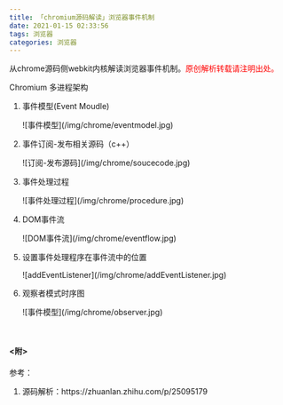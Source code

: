 ```yaml
---
title: 「chromium源码解读」浏览器事件机制
date: 2021-01-15 02:33:56
tags: 浏览器
categories: 浏览器
---
```


<style type="text/css">
.red{color:red;}
</style>

<p>从chrome源码侧webkit内核解读浏览器事件机制。<span class="red">原创解析转载请注明出处。</span></p>
<!-- more -->

<p>Chromium 多进程架构</p>

<ol>
  <li>
    <p>事件模型(Event Moudle)</p>
    ![事件模型](/img/chrome/eventmodel.jpg)
  </li>
  <li>
    <p>事件订阅-发布相关源码（c++）</p>
    ![订阅-发布源码](/img/chrome/soucecode.jpg)
  </li>
  <li>
    <p>事件处理过程</p>
    ![事件处理过程](/img/chrome/procedure.jpg)
  </li>
  <li>
    <p>DOM事件流</p>
    ![DOM事件流](/img/chrome/eventflow.jpg)
  </li>
  <li>
    <p>设置事件处理程序在事件流中的位置</p>
    ![addEventListener](/img/chrome/addEventListener.jpg)
  </li>
  <li>
    <p>观察者模式时序图</p>
    ![事件模型](/img/chrome/observer.jpg)
  </li>
</ol>


<h4 style="margin-top:50px;"><附></h4>
参考：
<ol>
  <li>源码解析：https://zhuanlan.zhihu.com/p/25095179</li>
</ol>
